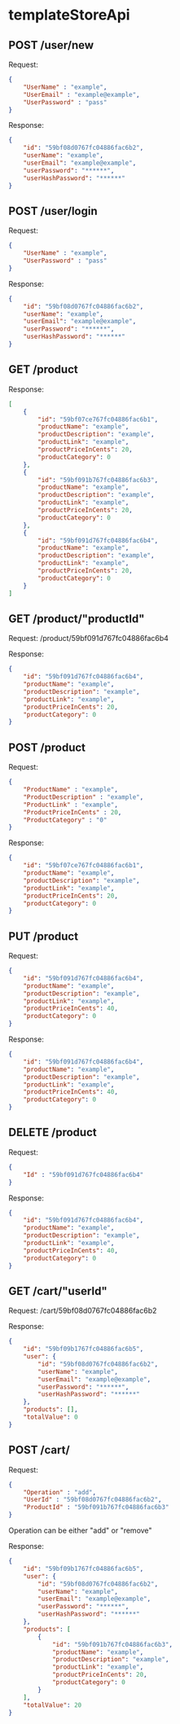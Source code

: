 # templateStoreApi

## POST /user/new

Request:
```json
{
    "UserName" : "example",
    "UserEmail" : "example@example",
    "UserPassword" : "pass"
}
```
Response:
```json
{
    "id": "59bf08d0767fc04886fac6b2",
    "userName": "example",
    "userEmail": "example@example",
    "userPassword": "******",
    "userHashPassword": "******"
}
```
## POST /user/login

Request:
```json
{
    "UserName" : "example",
    "UserPassword" : "pass"
}
```
Response:
```json
{
    "id": "59bf08d0767fc04886fac6b2",
    "userName": "example",
    "userEmail": "example@example",
    "userPassword": "******",
    "userHashPassword": "******"
}
```
## GET /product

Response:
```json
[
    {
        "id": "59bf07ce767fc04886fac6b1",
        "productName": "example",
        "productDescription": "example",
        "productLink": "example",
        "productPriceInCents": 20,
        "productCategory": 0
    },
    {
        "id": "59bf091b767fc04886fac6b3",
        "productName": "example",
        "productDescription": "example",
        "productLink": "example",
        "productPriceInCents": 20,
        "productCategory": 0
    },
    {
        "id": "59bf091d767fc04886fac6b4",
        "productName": "example",
        "productDescription": "example",
        "productLink": "example",
        "productPriceInCents": 20,
        "productCategory": 0
    }
]
```
## GET /product/"productId"

Request:
/product/59bf091d767fc04886fac6b4

Response:
```json
{
    "id": "59bf091d767fc04886fac6b4",
    "productName": "example",
    "productDescription": "example",
    "productLink": "example",
    "productPriceInCents": 20,
    "productCategory": 0
}
```
## POST /product

Request:
```json
{
    "ProductName" : "example",
    "ProductDescription" : "example",
    "ProductLink" : "example",
    "ProductPriceInCents" : 20,
    "ProductCategory" : "0"
}
```
Response:
```json
{
    "id": "59bf07ce767fc04886fac6b1",
    "productName": "example",
    "productDescription": "example",
    "productLink": "example",
    "productPriceInCents": 20,
    "productCategory": 0
}

```
## PUT /product

Request:
```json
{
    "id": "59bf091d767fc04886fac6b4",
    "productName": "example",
    "productDescription": "example",
    "productLink": "example",
    "productPriceInCents": 40,
    "productCategory": 0
}
```
Response:
```json
{
    "id": "59bf091d767fc04886fac6b4",
    "productName": "example",
    "productDescription": "example",
    "productLink": "example",
    "productPriceInCents": 40,
    "productCategory": 0
}
```
## DELETE /product

Request:
```json
{
    "Id" : "59bf091d767fc04886fac6b4"
}
```
Response:
```json
{
    "id": "59bf091d767fc04886fac6b4",
    "productName": "example",
    "productDescription": "example",
    "productLink": "example",
    "productPriceInCents": 40,
    "productCategory": 0
}
```
## GET /cart/"userId"

Request:
/cart/59bf08d0767fc04886fac6b2

Response:
```json
{
    "id": "59bf09b1767fc04886fac6b5",
    "user": {
        "id": "59bf08d0767fc04886fac6b2",
        "userName": "example",
        "userEmail": "example@example",
        "userPassword": "******",
        "userHashPassword": "******"
    },
    "products": [],
    "totalValue": 0
}
```
## POST /cart/

Request:
```json
{
	"Operation" : "add",
    "UserId" : "59bf08d0767fc04886fac6b2",
    "ProductId" : "59bf091b767fc04886fac6b3"
}
```

Operation can be either "add" or "remove"

Response:
```json
{
    "id": "59bf09b1767fc04886fac6b5",
    "user": {
        "id": "59bf08d0767fc04886fac6b2",
        "userName": "example",
        "userEmail": "example@example",
        "userPassword": "******",
        "userHashPassword": "******"
    },
    "products": [
        {
            "id": "59bf091b767fc04886fac6b3",
            "productName": "example",
            "productDescription": "example",
            "productLink": "example",
            "productPriceInCents": 20,
            "productCategory": 0
        }
    ],
    "totalValue": 20
}
```


